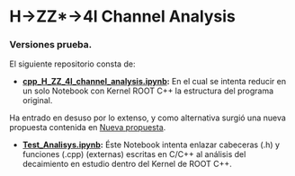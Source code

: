 # H->ZZ*->4l Channel Analysis

### Versiones prueba.

El siguiente repositorio consta de:

- **[cpp_H_ZZ_4l_channel_analysis.ipynb](https://github.com/AltuOs/HZZ4l/blob/master/cpp_H_ZZ_4l_channel_analysis.ipynb):** En el cual se intenta reducir en un solo Notebook con Kernel ROOT C++ la estructura del programa original.

Ha entrado en desuso por lo extenso, y como alternativa surgió una nueva propuesta contenida en [Nueva propuesta](https://github.com/AltuOs/HZZ4l/tree/master/Nueva_propuesta).

- **[Test_Analisys.ipynb](https://github.com/AltuOs/HZZ4l/blob/master/Nueva_propuesta/Test_Analisys.ipynb):** Éste Notebook intenta enlazar cabeceras (.h) y funciones (.cpp) (externas) escritas en C/C++ al análisis del decaimiento en estudio dentro del Kernel de ROOT C++.
